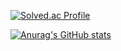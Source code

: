 [![Solved.ac Profile](http://mazassumnida.wtf/api/v2/generate_badge?boj=gyh040409)](https://solved.ac/gyh040409/)

[![Anurag's GitHub stats](https://github-readme-stats.vercel.app/api?username=Kwonyeonho)](https://github.com/Kwonyeonho/github-readme-stats)
